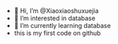 - 👋 Hi, I’m @Xiaoxiaoshuxuejia
- 👀 I’m interested in database
- 🌱 I’m currently learning database
- this is my first code on github
